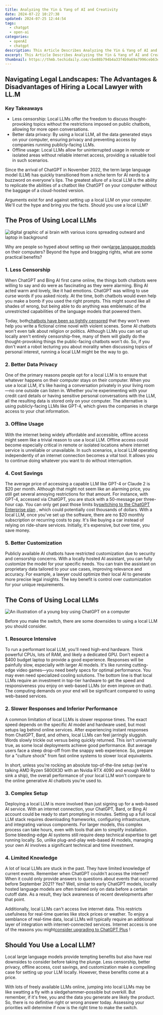 ```yaml
---
title: Analyzing the Yin & Yang of AI and Creativity
date: 2024-07-22 10:27:38
updated: 2024-07-25 12:44:54
tags:
  - chatgpt
  - open-ai
categories:
  - openAI
  - chatgpt
description: This Article Describes Analyzing the Yin & Yang of AI and Creativity
excerpt: This Article Describes Analyzing the Yin & Yang of AI and Creativity
thumbnail: https://thmb.techidaily.com/cbe88b794b4a33f4b9a69a7996ceb63e4276735d9be42e403798167c8028b648.jpg
---
```


## Navigating Legal Landscapes: The Advantages & Disadvantages of Hiring a Local Lawyer with LL.M

### Key Takeaways

* Less censorship: Local LLMs offer the freedom to discuss thought-provoking topics without the restrictions imposed on public chatbots, allowing for more open conversations.
* Better data privacy: By using a local LLM, all the data generated stays on your computer, ensuring privacy and preventing access by companies running publicly-facing LLMs.
* Offline usage: Local LLMs allow for uninterrupted usage in remote or isolated areas without reliable internet access, providing a valuable tool in such scenarios.

 Since the arrival of ChatGPT in November 2022, the term large language model (LLM) has quickly transitioned from a niche term for AI nerds to a buzzword on everyone's lips. The greatest allure of a local LLM is the ability to replicate the abilities of a chatbot like ChatGPT on your computer without the baggage of a cloud-hosted version.

 Arguments exist for and against setting up a local LLM on your computer. We'll cut the hype and bring you the facts. Should you use a local LLM?

## The Pros of Using Local LLMs

![digital graphic of ai brain with various icons spreading outward and laptop in background](https://static1.makeuseofimages.com/wordpress/wp-content/uploads/2023/10/ai-brain-digital.jpg)

 Why are people so hyped about setting up their own[large language models](https://www.makeuseof.com/what-are-large-langauge-models-how-do-they-work/) on their computers? Beyond the hype and bragging rights, what are some practical benefits?

### 1\. Less Censorship

 When ChatGPT and Bing AI first came online, the things both chatbots were willing to say and do were as fascinating as they were alarming. Bing AI acted warm and lovely, like it had emotions. ChatGPT was willing to use curse words if you asked nicely. At the time, both chatbots would even help you make a bomb if you used the right prompts. This might sound like all shades of wrong, but being able to do anything was emblematic of the unrestricted capabilities of the language models that powered them.

 Today, both[chatbots have been so tightly censored](https://www.makeuseof.com/what-is-chatbot-censorship/) that they won't even help you write a fictional crime novel with violent scenes. Some AI chatbots won't even talk about religion or politics. Although LLMs you can set up locally aren't entirely censorship-free, many of them will gladly do the thought-provoking things the public-facing chatbots won't do. So, if you don't want a robot lecturing you about morality when discussing topics of personal interest, running a local LLM might be the way to go.

### 2\. Better Data Privacy

 One of the primary reasons people opt for a local LLM is to ensure that whatever happens on their computer stays on their computer. When you use a local LLM, it's like having a conversation privately in your living room—no one outside can listen in. Whether you're experimenting with your credit card details or having sensitive personal conversations with the LLM, all the resulting data is stored only on your computer. The alternative is using publicly-facing LLMs like GPT-4, which gives the companies in charge access to your chat information.

### 3\. Offline Usage

 With the internet being widely affordable and accessible, offline access might seem like a trivial reason to use a local LLM. Offline access could become especially critical in remote or isolated locations where internet service is unreliable or unavailable. In such scenarios, a local LLM operating independently of an internet connection becomes a vital tool. It allows you to continue doing whatever you want to do without interruption.

### 4\. Cost Savings

 The average price of accessing a capable LLM like GPT-4 or Claude 2 is $20 per month. Although that might not seem like an alarming price, you still get several annoying restrictions for that amount. For instance, with GPT-4, accessed via ChatGPT, you are stuck with a 50-message per three-hour cap. You can only get past those limits by[switching to the ChatGPT Enterprise plan](https://www.makeuseof.com/what-is-chatgpt-enterprise/) , which could potentially cost thousands of dollars. With a local LLM, once you've set up the software, there are no $20 monthly subscription or recurring costs to pay. It's like buying a car instead of relying on ride-share services. Initially, it's expensive, but over time, you save money.

### 5\. Better Customization

 Publicly available AI chatbots have restricted customization due to security and censorship concerns. With a locally hosted AI assistant, you can fully customize the model for your specific needs. You can train the assistant on proprietary data tailored to your use cases, improving relevance and accuracy. For example, a lawyer could optimize their local AI to generate more precise legal insights. The key benefit is control over customization for your unique requirements.

## The Cons of Using Local LLMs

![An illustration of a young boy using ChatGPT on a computer](https://static1.makeuseofimages.com/wordpress/wp-content/uploads/2023/05/chatgpt-and-child.jpg)

 Before you make the switch, there are some downsides to using a local LLM you should consider.

### 1\. Resource Intensive

 To run a performant local LLM, you'll need high-end hardware. Think powerful CPUs, lots of RAM, and likely a dedicated GPU. Don't expect a $400 budget laptop to provide a good experience. Responses will be painfully slow, especially with larger AI models. It's like running cutting-edge video games—you need beefy specs for optimal performance. You may even need specialized cooling solutions. The bottom line is that local LLMs require an investment in top-tier hardware to get the speed and responsiveness you enjoy on web-based LLMs (or even improve on that). The computing demands on your end will be significant compared to using web-based services.

### 2\. Slower Responses and Inferior Performance

 A common limitation of local LLMs is slower response times. The exact speed depends on the specific AI model and hardware used, but most setups lag behind online services. After experiencing instant responses from ChatGPT, Bard, and others, local LLMs can feel jarringly sluggish. Words slowly trickle out versus being quickly returned. This isn't universally true, as some local deployments achieve good performance. But average users face a steep drop-off from the snappy web experience. So, prepare for a "culture shock" from fast online systems to slower local equivalents.

 In short, unless you're rocking an absolute top-of-the-line setup (we're talking AMD Ryzen 5800X3D with an Nvidia RTX 4090 and enough RAM to sink a ship), the overall performance of your local LLM won't compare to the online generative AI chatbots you're used to.

### 3\. Complex Setup

 Deploying a local LLM is more involved than just signing up for a web-based AI service. With an internet connection, your ChatGPT, Bard, or Bing AI account could be ready to start prompting in minutes. Setting up a full local LLM stack requires downloading frameworks, configuring infrastructure, and integrating various components. For larger models, this complex process can take hours, even with tools that aim to simplify installation. Some bleeding-edge AI systems still require deep technical expertise to get running locally. So, unlike plug-and-play web-based AI models, managing your own AI involves a significant technical and time investment.

### 4\. Limited Knowledge

 A lot of local LLMs are stuck in the past. They have limited knowledge of current events. Remember when ChatGPT couldn't access the internet? When it could only provide answers to questions about events that occurred before September 2021? Yes? Well, similar to early ChatGPT models, locally hosted language models are often trained only on data before a certain cutoff date. As a result, they lack awareness of recent developments after that point.

 Additionally, local LLMs can't access live internet data. This restricts usefulness for real-time queries like stock prices or weather. To enjoy a semblance of real-time data, local LLMs will typically require an additional layer of integration with internet-connected services. Internet access is one of the reasons you might[consider upgrading to ChatGPT Plus](https://www.makeuseof.com/reasons-you-should-upgrade-chatgpt-plus/) !

## Should You Use a Local LLM?

 Local large language models provide tempting benefits but also have real downsides to consider before taking the plunge. Less censorship, better privacy, offline access, cost savings, and customization make a compelling case for setting up your LLM locally. However, these benefits come at a price.

 With lots of freely available LLMs online, jumping into local LLMs may be like swatting a fly with a sledgehammer–possible but overkill. But remember, if it's free, you and the data you generate are likely the product. So, there is no definitive right or wrong answer today. Assessing your priorities will determine if now is the right time to make the switch.


<ins class="adsbygoogle"
     style="display:block"
     data-ad-format="autorelaxed"
     data-ad-client="ca-pub-7571918770474297"
     data-ad-slot="1223367746"></ins>



<ins class="adsbygoogle"
     style="display:block"
     data-ad-client="ca-pub-7571918770474297"
     data-ad-slot="8358498916"
     data-ad-format="auto"
     data-full-width-responsive="true"></ins>
